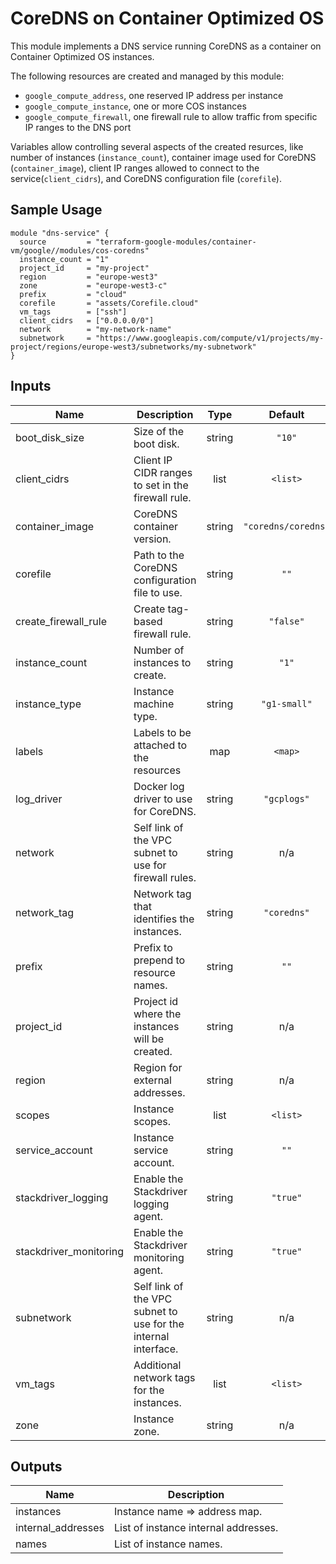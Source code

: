 # CoreDNS on Container Optimized OS

This module implements a DNS service running CoreDNS as a container on Container Optimized OS instances.

The following resources are created and managed by this module:

* `google_compute_address`, one reserved IP address per instance
* `google_compute_instance`, one or more COS instances
* `google_compute_firewall`, one firewall rule to allow traffic from specific IP ranges to the DNS port

Variables allow controlling several aspects of the created resurces, like number of instances (`instance_count`), container image used for CoreDNS (`container_image`), client IP ranges allowed to connect to the service(`client_cidrs`), and CoreDNS configuration file (`corefile`).

## Sample Usage

```hcl
module "dns-service" {
  source         = "terraform-google-modules/container-vm/google//modules/cos-coredns"
  instance_count = "1"
  project_id     = "my-project"
  region         = "europe-west3"
  zone           = "europe-west3-c"
  prefix         = "cloud"
  corefile       = "assets/Corefile.cloud"
  vm_tags        = ["ssh"]
  client_cidrs   = ["0.0.0.0/0"]
  network        = "my-network-name"
  subnetwork     = "https://www.googleapis.com/compute/v1/projects/my-project/regions/europe-west3/subnetworks/my-subnetwork"
}
```

<!-- BEGINNING OF PRE-COMMIT-TERRAFORM DOCS HOOK -->
## Inputs

| Name | Description | Type | Default | Required |
|------|-------------|:----:|:-----:|:-----:|
| boot\_disk\_size | Size of the boot disk. | string | `"10"` | no |
| client\_cidrs | Client IP CIDR ranges to set in the firewall rule. | list | `<list>` | no |
| container\_image | CoreDNS container version. | string | `"coredns/coredns"` | no |
| corefile | Path to the CoreDNS configuration file to use. | string | `""` | no |
| create\_firewall\_rule | Create tag-based firewall rule. | string | `"false"` | no |
| instance\_count | Number of instances to create. | string | `"1"` | no |
| instance\_type | Instance machine type. | string | `"g1-small"` | no |
| labels | Labels to be attached to the resources | map | `<map>` | no |
| log\_driver | Docker log driver to use for CoreDNS. | string | `"gcplogs"` | no |
| network | Self link of the VPC subnet to use for firewall rules. | string | n/a | yes |
| network\_tag | Network tag that identifies the instances. | string | `"coredns"` | no |
| prefix | Prefix to prepend to resource names. | string | `""` | no |
| project\_id | Project id where the instances will be created. | string | n/a | yes |
| region | Region for external addresses. | string | n/a | yes |
| scopes | Instance scopes. | list | `<list>` | no |
| service\_account | Instance service account. | string | `""` | no |
| stackdriver\_logging | Enable the Stackdriver logging agent. | string | `"true"` | no |
| stackdriver\_monitoring | Enable the Stackdriver monitoring agent. | string | `"true"` | no |
| subnetwork | Self link of the VPC subnet to use for the internal interface. | string | n/a | yes |
| vm\_tags | Additional network tags for the instances. | list | `<list>` | no |
| zone | Instance zone. | string | n/a | yes |

## Outputs

| Name | Description |
|------|-------------|
| instances | Instance name => address map. |
| internal\_addresses | List of instance internal addresses. |
| names | List of instance names. |

<!-- END OF PRE-COMMIT-TERRAFORM DOCS HOOK -->
